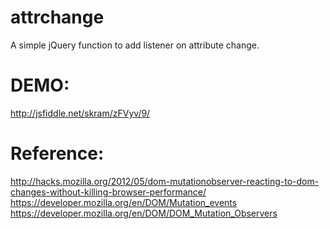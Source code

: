 attrchange
==========

A simple jQuery function to add listener on attribute change. 

DEMO: 
=====
http://jsfiddle.net/skram/zFVyv/9/

Reference:
==========
http://hacks.mozilla.org/2012/05/dom-mutationobserver-reacting-to-dom-changes-without-killing-browser-performance/
https://developer.mozilla.org/en/DOM/Mutation_events
https://developer.mozilla.org/en/DOM/DOM_Mutation_Observers